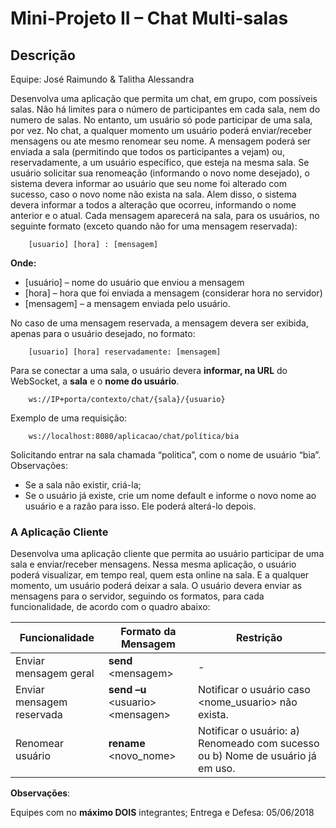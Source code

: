 # Mini-Projeto II – Chat Multi-salas
## Descrição

Equipe: José Raimundo & Talitha Alessandra

Desenvolva uma aplicação que permita um chat, em grupo, com possíveis salas. Não há limites para o número de participantes em cada sala, nem do numero de salas. No entanto, um usuário só pode participar de uma sala, por vez. 
No chat, a qualquer momento um usuário poderá enviar/receber mensagens ou ate mesmo renomear seu nome. A mensagem poderá ser enviada a sala (permitindo que todos os participantes a vejam) ou, reservadamente, a um usuário específico, que esteja na mesma sala. Se usuário solicitar sua renomeação (informando o novo nome desejado), o sistema devera informar ao usuário que seu nome foi alterado com sucesso, caso o novo nome não exista na sala. Alem disso, o sistema devera informar a todos a alteração que ocorreu, informando o nome anterior e o atual. 
Cada mensagem aparecerá na sala, para os usuários, no seguinte formato (exceto quando não for uma mensagem reservada):

		[usuario] [hora] : [mensagem] 
**Onde:**

 -  [usuário] – nome do usuário que enviou a mensagem 
 -  [hora] – hora que foi enviada a mensagem (considerar hora no servidor) 
 -  [mensagem] – a mensagem enviada pelo usuário.

 No caso de uma mensagem reservada, a mensagem devera ser exibida, apenas para o usuário desejado, no formato: 
		
		[usuario] [hora] reservadamente: [mensagem]

Para se conectar a uma sala, o usuário devera **informar, na URL** do WebSocket, a **sala** e o **nome do usuário**. 		

		ws://IP+porta/contexto/chat/{sala}/{usuario} 

Exemplo de uma requisição: 

		ws://localhost:8080/aplicacao/chat/política/bia

Solicitando entrar na sala chamada “politica”, com o nome de usuário “bia”. Observações:

 - Se a sala não existir, criá-la; 
 - Se o usuário já existe, crie um nome default e informe o novo nome ao usuário e a razão para isso. Ele poderá alterá-lo depois. 

### A Aplicação Cliente 

Desenvolva uma aplicação cliente que permita ao usuário participar de uma sala e enviar/receber mensagens. Nessa mesma aplicação, o usuário poderá visualizar, em tempo real, quem esta online na sala. E a qualquer momento, um usuário poderá deixar a sala. 
O usuário devera enviar as mensagens para o servidor, seguindo os formatos, para cada funcionalidade, de acordo com o quadro abaixo:

| Funcionalidade | Formato da Mensagem | Restrição
|--|--|--|
| Enviar mensagem geral |**send** \<mensagem\>| -
| Enviar mensagem reservada| **send –u** \<usuario\> \<mensagen\>| Notificar o usuário caso \<nome_usuario\> não exista.
| Renomear usuário | **rename** \<novo_nome\>| Notificar o usuário: a) Renomeado com sucesso ou b) Nome de usuário já em uso. |


**Observações**: 

Equipes com no **máximo DOIS** integrantes; 
Entrega e Defesa: 05/06/2018
